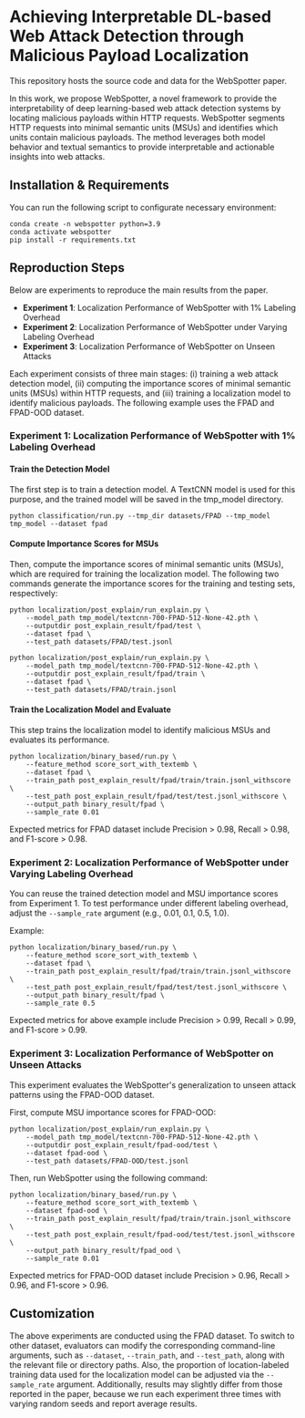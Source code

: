 # Achieving Interpretable DL-based Web Attack Detection through Malicious Payload Localization

This repository hosts the source code and data for the WebSpotter paper.

In this work, we propose WebSpotter, a novel framework to provide the interpretability of deep learning-based web attack detection systems by locating malicious payloads within HTTP requests. WebSpotter segments HTTP requests into minimal semantic units (MSUs) and identifies which units contain malicious payloads. The method leverages both model behavior and textual semantics to provide interpretable and actionable insights into web attacks.

## Installation & Requirements

You can run the following script to configurate necessary environment:

```shell
conda create -n webspotter python=3.9
conda activate webspotter
pip install -r requirements.txt
```

## Reproduction Steps

Below are experiments to reproduce the main results from the paper.

- **Experiment 1**: Localization Performance of WebSpotter with 1% Labeling Overhead
- **Experiment 2**: Localization Performance of WebSpotter under Varying Labeling Overhead
- **Experiment 3**: Localization Performance of WebSpotter on Unseen Attacks

Each experiment consists of three main stages: (i) training a web attack detection model, (ii) computing the importance scores of minimal semantic units (MSUs) within HTTP requests, and (iii) training a localization model to identify malicious payloads. The following example uses the FPAD and FPAD-OOD dataset.

### Experiment 1: Localization Performance of WebSpotter with 1% Labeling Overhead

#### Train the Detection Model

The first step is to train a detection model. A TextCNN model is used for this purpose, and the trained model will be saved in the tmp_model directory.

```
python classification/run.py --tmp_dir datasets/FPAD --tmp_model tmp_model --dataset fpad
```

#### Compute Importance Scores for MSUs

Then, compute the importance scores of minimal semantic units (MSUs), which are required for training the localization model. The following two commands generate the importance scores for the training and testing sets, respectively:

```
python localization/post_explain/run_explain.py \
    --model_path tmp_model/textcnn-700-FPAD-512-None-42.pth \
    --outputdir post_explain_result/fpad/test \
    --dataset fpad \
    --test_path datasets/FPAD/test.jsonl

python localization/post_explain/run_explain.py \
    --model_path tmp_model/textcnn-700-FPAD-512-None-42.pth \
    --outputdir post_explain_result/fpad/train \
    --dataset fpad \
    --test_path datasets/FPAD/train.jsonl
```


#### Train the Localization Model and Evaluate

This step trains the localization model to identify malicious MSUs and evaluates its performance. 

```
python localization/binary_based/run.py \
    --feature_method score_sort_with_textemb \
    --dataset fpad \
    --train_path post_explain_result/fpad/train/train.jsonl_withscore \
    --test_path post_explain_result/fpad/test/test.jsonl_withscore \
    --output_path binary_result/fpad \
    --sample_rate 0.01
```
Expected metrics for FPAD dataset include Precision > 0.98, Recall > 0.98, and F1-score > 0.98.

### Experiment 2: Localization Performance of WebSpotter under Varying Labeling Overhead
You can reuse the trained detection model and MSU importance scores from Experiment 1. To test performance under different labeling overhead, adjust the `--sample_rate` argument (e.g., 0.01, 0.1, 0.5, 1.0).

Example:
```
python localization/binary_based/run.py \
    --feature_method score_sort_with_textemb \
    --dataset fpad \
    --train_path post_explain_result/fpad/train/train.jsonl_withscore \
    --test_path post_explain_result/fpad/test/test.jsonl_withscore \
    --output_path binary_result/fpad \
    --sample_rate 0.5
```
Expected metrics for above example include Precision > 0.99, Recall > 0.99, and F1-score > 0.99.

### Experiment 3: Localization Performance of WebSpotter on Unseen Attacks

This experiment evaluates the WebSpotter's generalization to unseen attack patterns using the FPAD-OOD dataset.

First, compute MSU importance scores for FPAD-OOD:
```
python localization/post_explain/run_explain.py \
    --model_path tmp_model/textcnn-700-FPAD-512-None-42.pth \
    --outputdir post_explain_result/fpad-ood/test \
    --dataset fpad-ood \
    --test_path datasets/FPAD-OOD/test.jsonl
```

Then, run WebSpotter using the following command:
```
python localization/binary_based/run.py \
    --feature_method score_sort_with_textemb \
    --dataset fpad-ood \
    --train_path post_explain_result/fpad/train/train.jsonl_withscore \
    --test_path post_explain_result/fpad-ood/test/test.jsonl_withscore \
    --output_path binary_result/fpad_ood \
    --sample_rate 0.01
```
Expected metrics for FPAD-OOD dataset include Precision > 0.96, Recall > 0.96, and F1-score > 0.96.

## Customization
The above experiments are conducted using the FPAD dataset. To switch to other dataset, evaluators can modify the corresponding command-line arguments, such as `--dataset`, `--train_path`, and `--test_path`, along with the relevant file or directory paths. Also, the proportion of location-labeled training data used for the localization model can be adjusted via the `--sample_rate` argument. Additionally, results may slightly differ from those reported in the paper, because we run each experiment three times with varying random seeds and report average results.



